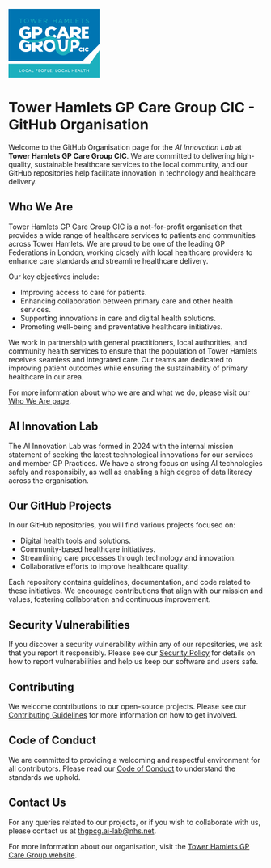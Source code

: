 ![Tower Hamlets GP Care Group Logo](logo.png)
# Tower Hamlets GP Care Group CIC - GitHub Organisation

Welcome to the GitHub Organisation page for the _AI Innovation Lab_ at **Tower Hamlets GP Care Group CIC**. We are committed to delivering high-quality, sustainable healthcare services to the local community, and our GitHub repositories help facilitate innovation in technology and healthcare delivery.

## Who We Are

Tower Hamlets GP Care Group CIC is a not-for-profit organisation that provides a wide range of healthcare services to patients and communities across Tower Hamlets. We are proud to be one of the leading GP Federations in London, working closely with local healthcare providers to enhance care standards and streamline healthcare delivery.

Our key objectives include:
- Improving access to care for patients.
- Enhancing collaboration between primary care and other health services.
- Supporting innovations in care and digital health solutions.
- Promoting well-being and preventative healthcare initiatives.

We work in partnership with general practitioners, local authorities, and community health services to ensure that the population of Tower Hamlets receives seamless and integrated care. Our teams are dedicated to improving patient outcomes while ensuring the sustainability of primary healthcare in our area.

For more information about who we are and what we do, please visit our [Who We Are page](https://www.gpcaregroup.org/gp-federation/who-we-are/).

## AI Innovation Lab

The AI Innovation Lab was formed in 2024 with the internal mission statement of seeking the latest technological innovations for our services and member GP Practices. We have a strong focus on using AI technologies safely and responsibily, as well as enabling a high degree of data literacy across the organisation.

## Our GitHub Projects

In our GitHub repositories, you will find various projects focused on:
- Digital health tools and solutions.
- Community-based healthcare initiatives.
- Streamlining care processes through technology and innovation.
- Collaborative efforts to improve healthcare quality.

Each repository contains guidelines, documentation, and code related to these initiatives. We encourage contributions that align with our mission and values, fostering collaboration and continuous improvement.

## Security Vulnerabilities

If you discover a security vulnerability within any of our repositories, we ask that you report it responsibly. Please see our [Security Policy](SECURITY.md) for details on how to report vulnerabilities and help us keep our software and users safe.

## Contributing

We welcome contributions to our open-source projects. Please see our [Contributing Guidelines](CONTRIBUTING.md) for more information on how to get involved.

## Code of Conduct

We are committed to providing a welcoming and respectful environment for all contributors. Please read our [Code of Conduct](CODE_OF_CONDUCT.md) to understand the standards we uphold.

## Contact Us

For any queries related to our projects, or if you wish to collaborate with us, please contact us at [thgpcg.ai-lab@nhs.net](mailto:thgpcg.ai-lab@nhs.net).

For more information about our organisation, visit the [Tower Hamlets GP Care Group website](https://www.gpcaregroup.org/).
